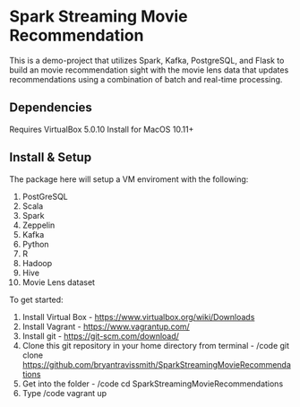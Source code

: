 
# Spark Streaming Movie Recommendation

This is a demo-project that utilizes Spark, Kafka, PostgreSQL, and Flask to build an movie recommendation sight with the movie lens data that updates recommendations using a combination of batch and real-time processing.

## Dependencies 

Requires VirtualBox 5.0.10 Install for MacOS 10.11+


## Install & Setup 

The package here will setup a VM enviroment with the following:
1. PostGreSQL
2. Scala
3. Spark
4. Zeppelin
5. Kafka
6. Python
7. R
8. Hadoop
9. Hive
10. Movie Lens dataset

To get started:

1. Install Virtual Box - https://www.virtualbox.org/wiki/Downloads 
2. Install Vagrant - https://www.vagrantup.com/
3. Install git - https://git-scm.com/download/
4. Clone this git repository in your home directory from terminal - /code git clone https://github.com/bryantravissmith/SparkStreamingMovieRecommendations
5. Get into the folder - /code cd SparkStreamingMovieRecommendations
6. Type /code vagrant up 

